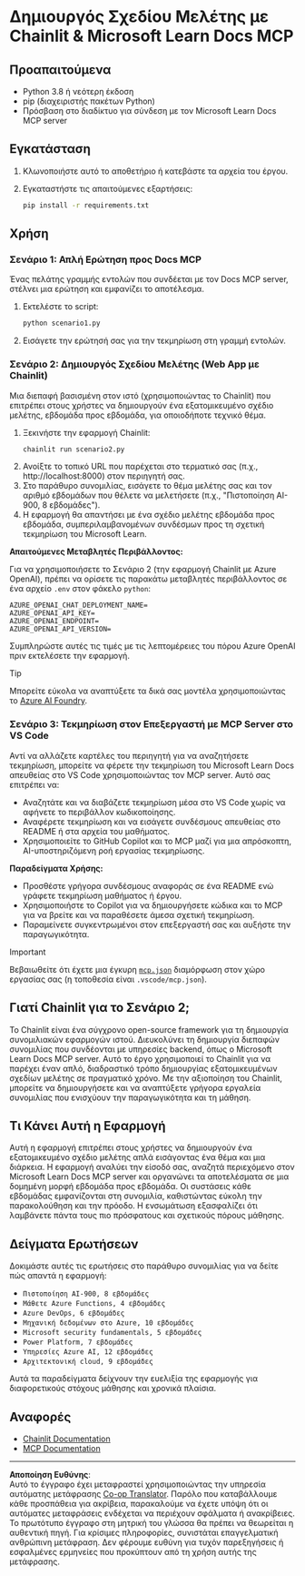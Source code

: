 <!--
CO_OP_TRANSLATOR_METADATA:
{
  "original_hash": "6ef6015d29b95f1cab97fb88a045a991",
  "translation_date": "2025-09-05T11:00:31+00:00",
  "source_file": "09-CaseStudy/docs-mcp/solution/python/README.md",
  "language_code": "el"
}
-->
# Δημιουργός Σχεδίου Μελέτης με Chainlit & Microsoft Learn Docs MCP

## Προαπαιτούμενα

- Python 3.8 ή νεότερη έκδοση
- pip (διαχειριστής πακέτων Python)
- Πρόσβαση στο διαδίκτυο για σύνδεση με τον Microsoft Learn Docs MCP server

## Εγκατάσταση

1. Κλωνοποιήστε αυτό το αποθετήριο ή κατεβάστε τα αρχεία του έργου.
2. Εγκαταστήστε τις απαιτούμενες εξαρτήσεις:

   ```bash
   pip install -r requirements.txt
   ```

## Χρήση

### Σενάριο 1: Απλή Ερώτηση προς Docs MCP
Ένας πελάτης γραμμής εντολών που συνδέεται με τον Docs MCP server, στέλνει μια ερώτηση και εμφανίζει το αποτέλεσμα.

1. Εκτελέστε το script:
   ```bash
   python scenario1.py
   ```
2. Εισάγετε την ερώτησή σας για την τεκμηρίωση στη γραμμή εντολών.

### Σενάριο 2: Δημιουργός Σχεδίου Μελέτης (Web App με Chainlit)
Μια διεπαφή βασισμένη στον ιστό (χρησιμοποιώντας το Chainlit) που επιτρέπει στους χρήστες να δημιουργούν ένα εξατομικευμένο σχέδιο μελέτης, εβδομάδα προς εβδομάδα, για οποιοδήποτε τεχνικό θέμα.

1. Ξεκινήστε την εφαρμογή Chainlit:
   ```bash
   chainlit run scenario2.py
   ```
2. Ανοίξτε το τοπικό URL που παρέχεται στο τερματικό σας (π.χ., http://localhost:8000) στον περιηγητή σας.
3. Στο παράθυρο συνομιλίας, εισάγετε το θέμα μελέτης σας και τον αριθμό εβδομάδων που θέλετε να μελετήσετε (π.χ., "Πιστοποίηση AI-900, 8 εβδομάδες").
4. Η εφαρμογή θα απαντήσει με ένα σχέδιο μελέτης εβδομάδα προς εβδομάδα, συμπεριλαμβανομένων συνδέσμων προς τη σχετική τεκμηρίωση του Microsoft Learn.

**Απαιτούμενες Μεταβλητές Περιβάλλοντος:**

Για να χρησιμοποιήσετε το Σενάριο 2 (την εφαρμογή Chainlit με Azure OpenAI), πρέπει να ορίσετε τις παρακάτω μεταβλητές περιβάλλοντος σε ένα αρχείο `.env` στον φάκελο `python`:

```
AZURE_OPENAI_CHAT_DEPLOYMENT_NAME=
AZURE_OPENAI_API_KEY=
AZURE_OPENAI_ENDPOINT=
AZURE_OPENAI_API_VERSION=
```

Συμπληρώστε αυτές τις τιμές με τις λεπτομέρειες του πόρου Azure OpenAI πριν εκτελέσετε την εφαρμογή.

> [!TIP]
> Μπορείτε εύκολα να αναπτύξετε τα δικά σας μοντέλα χρησιμοποιώντας το [Azure AI Foundry](https://ai.azure.com/).

### Σενάριο 3: Τεκμηρίωση στον Επεξεργαστή με MCP Server στο VS Code

Αντί να αλλάζετε καρτέλες του περιηγητή για να αναζητήσετε τεκμηρίωση, μπορείτε να φέρετε την τεκμηρίωση του Microsoft Learn Docs απευθείας στο VS Code χρησιμοποιώντας τον MCP server. Αυτό σας επιτρέπει να:
- Αναζητάτε και να διαβάζετε τεκμηρίωση μέσα στο VS Code χωρίς να αφήνετε το περιβάλλον κωδικοποίησης.
- Αναφέρετε τεκμηρίωση και να εισάγετε συνδέσμους απευθείας στο README ή στα αρχεία του μαθήματος.
- Χρησιμοποιείτε το GitHub Copilot και το MCP μαζί για μια απρόσκοπτη, AI-υποστηριζόμενη ροή εργασίας τεκμηρίωσης.

**Παραδείγματα Χρήσης:**
- Προσθέστε γρήγορα συνδέσμους αναφοράς σε ένα README ενώ γράφετε τεκμηρίωση μαθήματος ή έργου.
- Χρησιμοποιήστε το Copilot για να δημιουργήσετε κώδικα και το MCP για να βρείτε και να παραθέσετε άμεσα σχετική τεκμηρίωση.
- Παραμείνετε συγκεντρωμένοι στον επεξεργαστή σας και αυξήστε την παραγωγικότητα.

> [!IMPORTANT]
> Βεβαιωθείτε ότι έχετε μια έγκυρη [`mcp.json`](../../../../../../09-CaseStudy/docs-mcp/solution/scenario3/mcp.json) διαμόρφωση στον χώρο εργασίας σας (η τοποθεσία είναι `.vscode/mcp.json`).

## Γιατί Chainlit για το Σενάριο 2;

Το Chainlit είναι ένα σύγχρονο open-source framework για τη δημιουργία συνομιλιακών εφαρμογών ιστού. Διευκολύνει τη δημιουργία διεπαφών συνομιλίας που συνδέονται με υπηρεσίες backend, όπως ο Microsoft Learn Docs MCP server. Αυτό το έργο χρησιμοποιεί το Chainlit για να παρέχει έναν απλό, διαδραστικό τρόπο δημιουργίας εξατομικευμένων σχεδίων μελέτης σε πραγματικό χρόνο. Με την αξιοποίηση του Chainlit, μπορείτε να δημιουργήσετε και να αναπτύξετε γρήγορα εργαλεία συνομιλίας που ενισχύουν την παραγωγικότητα και τη μάθηση.

## Τι Κάνει Αυτή η Εφαρμογή

Αυτή η εφαρμογή επιτρέπει στους χρήστες να δημιουργούν ένα εξατομικευμένο σχέδιο μελέτης απλά εισάγοντας ένα θέμα και μια διάρκεια. Η εφαρμογή αναλύει την είσοδό σας, αναζητά περιεχόμενο στον Microsoft Learn Docs MCP server και οργανώνει τα αποτελέσματα σε μια δομημένη μορφή εβδομάδα προς εβδομάδα. Οι συστάσεις κάθε εβδομάδας εμφανίζονται στη συνομιλία, καθιστώντας εύκολη την παρακολούθηση και την πρόοδο. Η ενσωμάτωση εξασφαλίζει ότι λαμβάνετε πάντα τους πιο πρόσφατους και σχετικούς πόρους μάθησης.

## Δείγματα Ερωτήσεων

Δοκιμάστε αυτές τις ερωτήσεις στο παράθυρο συνομιλίας για να δείτε πώς απαντά η εφαρμογή:

- `Πιστοποίηση AI-900, 8 εβδομάδες`
- `Μάθετε Azure Functions, 4 εβδομάδες`
- `Azure DevOps, 6 εβδομάδες`
- `Μηχανική δεδομένων στο Azure, 10 εβδομάδες`
- `Microsoft security fundamentals, 5 εβδομάδες`
- `Power Platform, 7 εβδομάδες`
- `Υπηρεσίες Azure AI, 12 εβδομάδες`
- `Αρχιτεκτονική cloud, 9 εβδομάδες`

Αυτά τα παραδείγματα δείχνουν την ευελιξία της εφαρμογής για διαφορετικούς στόχους μάθησης και χρονικά πλαίσια.

## Αναφορές

- [Chainlit Documentation](https://docs.chainlit.io/)
- [MCP Documentation](https://github.com/MicrosoftDocs/mcp)

---

**Αποποίηση Ευθύνης**:  
Αυτό το έγγραφο έχει μεταφραστεί χρησιμοποιώντας την υπηρεσία αυτόματης μετάφρασης [Co-op Translator](https://github.com/Azure/co-op-translator). Παρόλο που καταβάλλουμε κάθε προσπάθεια για ακρίβεια, παρακαλούμε να έχετε υπόψη ότι οι αυτόματες μεταφράσεις ενδέχεται να περιέχουν σφάλματα ή ανακρίβειες. Το πρωτότυπο έγγραφο στη μητρική του γλώσσα θα πρέπει να θεωρείται η αυθεντική πηγή. Για κρίσιμες πληροφορίες, συνιστάται επαγγελματική ανθρώπινη μετάφραση. Δεν φέρουμε ευθύνη για τυχόν παρεξηγήσεις ή εσφαλμένες ερμηνείες που προκύπτουν από τη χρήση αυτής της μετάφρασης.